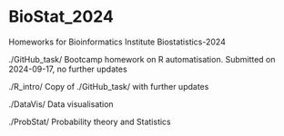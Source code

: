 # BioStat_2024
Homeworks for Bioinformatics Institute Biostatistics-2024

./GitHub_task/  Bootcamp homework on R automatisation. Submitted on 2024-09-17, no further updates

./R_intro/      Copy of ./GitHub_task/ with further updates

./DataVis/      Data visualisation

./ProbStat/     Probability theory and Statistics